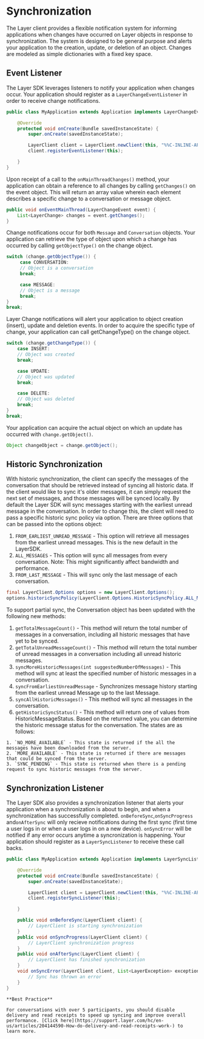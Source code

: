 # Synchronization

The Layer client provides a flexible notification system for informing applications when changes have occurred on Layer objects in response to synchronization. The system is designed to be general purpose and alerts your application to the creation, update, or deletion of an object. Changes are modeled as simple dictionaries with a fixed key space.

## Event Listener
The Layer SDK leverages listeners to notify your application when changes occur. Your application should register as a `LayerChangeEventListener` in order to receive change notifications.

```java
public class MyApplication extends Application implements LayerChangeEventListener {

    @Override
    protected void onCreate(Bundle savedInstanceState) {
        super.onCreate(savedInstanceState);

        LayerClient client = LayerClient.newClient(this, "%%C-INLINE-APPID%%", "GCM Project Number");
        client.registerEventListener(this);

    }
}
```

Upon receipt of a call to the `onMainThreadChanges()` method, your application can obtain a reference to all changes by calling `getChanges()` on the event object. This will return an array value wherein each element describes a specific change to a conversation or message object.

```java
public void onEventMainThread(LayerChangeEvent event) {
	List<LayerChange> changes = event.getChanges();
}
```

Change notifications occur for both `Message` and `Conversation` objects. Your application can retrieve the type of object upon which a change has occurred by calling `getObjectType()` on the change object.

```java
switch (change.getObjectType()) {
     case CONVERSATION:
     // Object is a conversation
     break;

     case MESSAGE:
     // Object is a message
     break;
}
break;
```

Layer Change notifications will alert your application to object creation (insert), update and deletion events. In order to acquire the specific type of change, your application can call getChangeType() on the change object.

``` java
switch (change.getChangeType()) {
	case INSERT:
	// Object was created
	break;

	case UPDATE:
	// Object was updated
	break;

	case DELETE:
	// Object was deleted
	break;
}
break;
```

Your application can acquire the actual object on which an update has occurred with `change.getObject()`.

```java
Object changeObject = change.getObject();
```

## Historic Synchronization
With historic synchronization, the client can specify the messages of the conversation that should be retrieved instead of syncing all historic data. If the client would like to sync it's older messages, it can simply request the next set of messages, and those messages will be synced locally. By default the Layer SDK will sync messages starting with the earliest unread message in the conversation. In order to change this, the client will need to pass a specific historic sync policy via option. There are three options that can be passed into the options object:

  1. `FROM_EARLIEST_UNREAD_MESSAGE` - This option will retrieve all messages from the earliest unread messages.     This is the new default in the LayerSDK.
  2. `ALL_MESSAGES` - This option will sync all messages from every conversation.
      Note: This might significantly affect bandwidth and performance.
  3. `FROM_LAST_MESSAGE` - This will sync only the last message of each conversation.

```java
final LayerClient.Options options = new LayerClient.Options();
options.historicSyncPolicy(LayerClient.Options.HistoricSyncPolicy.ALL_MESSAGES);
```

To support partial sync, the Conversation object has been updated with the following new methods:

  1. `getTotalMessageCount()` - This method will return the total number of messages in a conversation, including all historic messages that have yet to be synced.
  2. `getTotalUnreadMessageCount()` - This method will return the total number of unread messages in a conversation including all unread historic messages.
  3. `syncMoreHistoricMessages(int suggestedNumberOfMessages)` - This method will sync at least the specified number of historic messages in a conversation.
  4. `syncFromEarliestUnreadMessage` - Synchronizes message history starting from the earliest unread Message up to the last Message.
  5. `syncAllHistoricMessages()` - This method will sync all messages in the conversation.
  6. `getHistoricSyncStatus()` - This method will return one of values from HistoricMessageStatus. Based on the returned value, you can determine the historic message status for the conversation. The states are as follows:

  	1. `NO_MORE_AVAILABLE` - This state is returned if the all the messages have been downloaded from the server.
  	2. `MORE_AVAILABLE` - This state is returned if there are messages that could be synced from the server.
  	3. `SYNC_PENDING` - This state is returned when there is a pending request to sync historic messages from the server.

## Synchronization Listener
The Layer SDK also provides a synchronization listener that alerts your application when a synchronization is about to begin, and when a synchronization has successfully completed. `onBeforeSync`,`onSyncProgress` and`onAfterSync` will only recieve notifications during the first sync (first time a user logs in or when a user logs in on a new device). `onSyncError` will be notified if any error occurs anytime a syncronization is happening. Your application should register as a `LayerSyncListener` to receive these call backs.

```java
public class MyApplication extends Application implements LayerSyncListener {

    @Override
    protected void onCreate(Bundle savedInstanceState) {
        super.onCreate(savedInstanceState);

        LayerClient client = LayerClient.newClient(this, "%%C-INLINE-APPID%%", "GCM Project Number");
        client.registerSyncListener(this);

    }

    public void onBeforeSync(LayerClient client) {
    	// LayerClient is starting synchronization
    }
    public void onSyncProgress(LayerClient client) {
    	// LayerClient synchronization progress
    }
    public void onAfterSync(LayerClient client) {
    	// LayerClient has finished synchronization
    }
    void onSyncError(LayerClient client, List<LayerException> exceptions);
    	// Sync has thrown an error
    }
}
```

```emphasis
**Best Practice**

For conversations with over 5 participants, you should disable delivery and read receipts to speed up syncing and improve overall performance. [Click here](https://support.layer.com/hc/en-us/articles/204144590-How-do-delivery-and-read-receipts-work-) to learn more.
```
